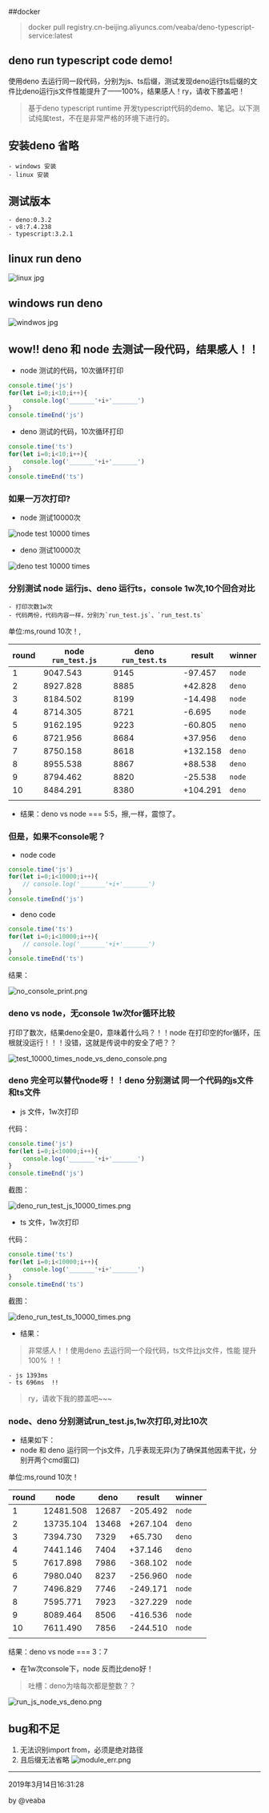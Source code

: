 ##docker 
> docker pull registry.cn-beijing.aliyuncs.com/veaba/deno-typescript-service:latest

## deno run typescript code demo! 

使用deno 去运行同一段代码，分别为js、ts后缀，测试发现deno运行ts后缀的文件比deno运行js文件性能提升了——100%，结果感人！ry，请收下膝盖吧！

> 基于deno typescript runtime 开发typescript代码的demo、笔记。以下测试纯属test，不在是非常严格的环境下进行的。

## 安装deno 省略
    - windows 安装
    - linux 安装
## 测试版本
    - deno:0.3.2
    - v8:7.4.238
    - typescript:3.2.1
## linux run deno
![linux jpg](/images/deno_run_linux.jpg)
## windows run deno
![windwos jpg](/images/deno_run_windows.jpg)

## wow!! deno 和 node 去测试一段代码，结果感人！！
- node 测试的代码，10次循环打印
```js
console.time('js')
for(let i=0;i<10;i++){
    console.log('_______'+i+'_______')
}
console.timeEnd('js')
```
- deno 测试的代码，10次循环打印
```typescript
console.time('ts')
for(let i=0;i<10;i++){
    console.log('_______'+i+'_______')
}
console.timeEnd('ts')
```

### 如果一万次打印?

- node 测试10000次

![node test 10000 times](/images/node_test_10000_times.png)

- deno 测试10000次

![deno test 10000 times](/images/deno_test_10000_times.png)

### 分别测试 node 运行js、deno 运行ts，console 1w次,10个回合对比

    - 打印次数1w次
    - 代码两份，代码内容一样，分别为`run_test.js`、`run_test.ts`


 单位:ms,round 10次！,

|round|node `run_test.js`|deno `run_test.ts`|result|winner|
|----|----|----|----|----|
|1|9047.543|9145|-97.457|`node`|
|2|8927.828|8885|+42.828|`deno`|
|3|8184.502|8199|-14.498|`node`|
|4|8714.305|8721|-6.695|`node`|
|5|9162.195|9223|-60.805|`neno`|
|6|8721.956|8684|+37.956|`deno`|
|7|8750.158|8618|+132.158|`deno`|
|8|8955.538|8867|+88.538|`deno`|
|9|8794.462|8820|-25.538|`node`|
|10|8484.291|8380|+104.291|`deno`|
||||||

- 结果：deno vs node === 5:5，擦,一样，震惊了。


### 但是，如果不console呢？

- node code
```js
console.time('js')
for(let i=0;i<10000;i++){
    // console.log('_______'+i+'_______')
}
console.timeEnd('js')
```
- deno code

```typescript
console.time('ts')
for(let i=0;i<10000;i++){
    // console.log('_______'+i+'_______')
}
console.timeEnd('ts')
```

结果：

![no_console_print.png](/images/no_console_print.png)


### deno vs node，无console 1w次for循环比较

打印了数次，结果deno全是0，意味着什么吗？！！node 在打印空的for循环，压根就没运行！！！没错，这就是传说中的安全了吧？？

![test_10000_times_node_vs_deno_console.png](/images/test_10000_times_node_vs_deno_console.png)

### deno 完全可以替代node呀！！deno 分别测试 同一个代码的js文件和ts文件

- js 文件，1w次打印

代码：

```js
console.time('js')
for(let i=0;i<10000;i++){
    console.log('_______'+i+'_______')
}
console.timeEnd('js')
```

截图：

![deno_run_test_js_10000_times.png](/images/deno_run_test_js_10000_times.png)


- ts 文件，1w次打印

代码：
```typescript
console.time('ts')
for(let i=0;i<10000;i++){
    console.log('_______'+i+'_______')
}
console.timeEnd('ts')
```

截图：

![deno_run_test_ts_10000_times.png](/images/deno_run_test_ts_10000_times.png)


- 结果：

> 非常感人！！使用deno 去运行同一个段代码，ts文件比js文件，性能 提升100% ！！

    - js 1393ms
    - ts 696ms  !!

> ry，请收下我的膝盖吧~~~


### node、deno 分别测试run_test.js,1w次打印,对比10次

- 结果如下：
 - node 和 deno 运行同一个js文件，几乎表现无异(为了确保其他因素干扰，分别开两个cmd窗口)
 

 单位:ms,round 10次！

|round|node|deno|result|winner|
|----|----|----|----|----|
|1|12481.508|12687|-205.492|`node`|
|2|13735.104|13468|+267.104|`deno`|
|3|7394.730|7329|+65.730|`deno`|
|4|7441.146|7404|+37.146|`deno`|
|5|7617.898|7986|-368.102|`node`|
|6|7980.040|8237|-256.960|`node`|
|7|7496.829|7746|-249.171|`node`|
|8|7595.771|7923|-327.229|`node`|
|9|8089.464|8506|-416.536|`node`|
|10|7611.490|7856|-244.510|`node`|
||||||

结果：deno vs node === 3：7
- 在1w次console下，node 反而比deno好！

> 吐槽：deno为啥每次都是整数？？

![run_js_node_vs_deno.png](/images/run_js_node_vs_deno.png)

## bug和不足
1. 无法识别import from，必须是绝对路径
2. 且后缀无法省略
![module_err.png](/images/module_err.png)


__________________________

2019年3月14日16:31:28

by @veaba
